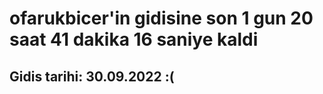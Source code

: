 # ofarukbicer'in gidisine son 1 gun 20 saat 41 dakika 16 saniye kaldi

## Gidis tarihi: 30.09.2022 :(